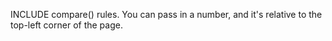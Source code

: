 INCLUDE compare() rules. You can pass in a number, and it's relative to the top-left corner of the page.